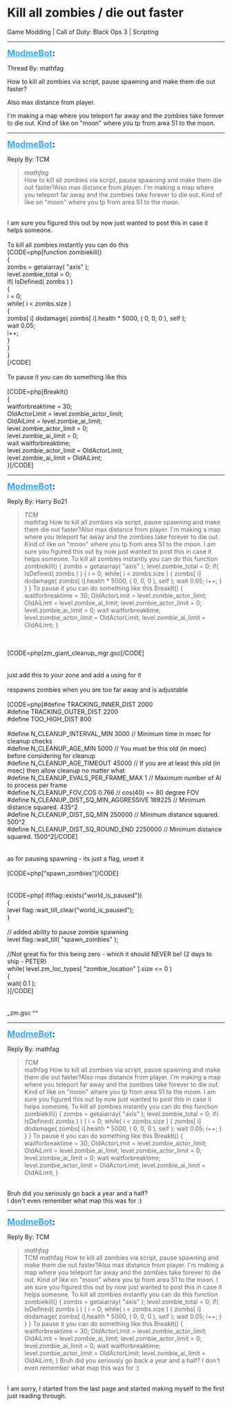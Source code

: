 # Kill all zombies / die out faster
Game Modding | Call of Duty: Black Ops 3 | Scripting

---
<strong style="font-size: 1.4em;"><span style="text-decoration: underline;text-decoration-color: #34a7f9;"><span style="color:#34a7f9;">ModmeBot</span></span>:</strong>

<p>Thread By: mathfag<br /><p style="text-align:left;">How to kill all zombies via script, pause spawning and make them die out faster?</p><p style="text-align:left;">Also max distance from player.</p><p style="text-align:left;"></p><p style="text-align:left;">I&#39;m making a map where you teleport far away and the zombies take forever to die out. Kind of like on &quot;moon&quot; where you tp from area 51 to the moon.</p></p>

---
<strong style="font-size: 1.4em;"><span style="text-decoration: underline;text-decoration-color: #34a7f9;"><span style="color:#34a7f9;">ModmeBot</span></span>:</strong>

<p>Reply By: TCM<br /><blockquote><em>mathfag</em><br />How to kill all zombies via script, pause spawning and make them die out faster?Also max distance from player. I&#39;m making a map where you teleport far away and the zombies take forever to die out. Kind of like on &quot;moon&quot; where you tp from area 51 to the moon.</blockquote><br /> I am sure you figured this out by now just wanted to post this in case it helps someone.<br /> <br />To kill all zombies instantly you can do this<br />[CODE=php]function zombiekill()<br />{<br />	zombs = getaiarray( &quot;axis&quot; );<br />	level.zombie_total = 0;<br />	if( IsDefined( zombs ) )<br />	{<br />		i = 0;<br />		while( i &lt; zombs.size )<br />		{<br />			zombs[ i] dodamage( zombs[ i].health * 5000, ( 0, 0, 0 ), self );<br />			wait 0.05;<br />			i++;<br />		}<br />	}<br />}<br />[/CODE]<br /> <br />To pause it you can do something like this<br /> <br />[CODE=php]BreakIt()<br />{<br />waitforbreaktime = 30;<br />OldActorLimit = level.zombie_actor_limit;	<br />OldAiLimt = level.zombie_ai_limit;<br />level.zombie_actor_limit = 0;<br />level.zombie_ai_limit = 0;<br />wait waitforbreaktime;<br />level.zombie_actor_limit = OldActorLimit;<br />level.zombie_ai_limit = OldAiLimt;<br />}[/CODE]</p>

---
<strong style="font-size: 1.4em;"><span style="text-decoration: underline;text-decoration-color: #34a7f9;"><span style="color:#34a7f9;">ModmeBot</span></span>:</strong>

<p>Reply By: Harry Bo21<br /><blockquote><em>TCM</em><br />mathfag How to kill all zombies via script, pause spawning and make them die out faster?Also max distance from player. I&#39;m making a map where you teleport far away and the zombies take forever to die out. Kind of like on &quot;moon&quot; where you tp from area 51 to the moon.  I am sure you figured this out by now just wanted to post this in case it helps someone.   To kill all zombies instantly you can do this function zombiekill() { zombs = getaiarray( &quot;axis&quot; ); level.zombie_total = 0; if( IsDefined( zombs ) ) { i = 0; while( i &lt; zombs.size ) { zombs[ i] dodamage( zombs[ i].health * 5000, ( 0, 0, 0 ), self ); wait 0.05; i++; } } }   To pause it you can do something like this   BreakIt() { waitforbreaktime = 30; OldActorLimit = level.zombie_actor_limit; OldAiLimt = level.zombie_ai_limit; level.zombie_actor_limit = 0; level.zombie_ai_limit = 0; wait waitforbreaktime; level.zombie_actor_limit = OldActorLimit; level.zombie_ai_limit = OldAiLimt; }</blockquote><br /> <br />[CODE=php]zm_giant_cleanup_mgr.gsc[/CODE]<br /> <br /> <br />just add this to your zone and add a using for it<br /> <br />respawns zombies when you are too far away and is adjustable<br /> <br />[CODE=php]#define TRACKING_INNER_DIST					2000<br />#define TRACKING_OUTER_DIST					2200<br />#define TOO_HIGH_DIST						800<br /><br />#define N_CLEANUP_INTERVAL_MIN				3000	// Minimum time in msec for cleanup checks<br />#define N_CLEANUP_AGE_MIN					5000	// You must be this old (in msec) before considering for cleanup<br />#define N_CLEANUP_AGE_TIMEOUT				45000	// If you are at least this old (in msec) then allow cleanup no matter what<br />#define N_CLEANUP_EVALS_PER_FRAME_MAX		1		// Maximum number of AI to process per frame<br />#define N_CLEANUP_FOV_COS					0.766	// cos(40) == 80 degree FOV<br />#define N_CLEANUP_DIST_SQ_MIN_AGGRESSIVE	189225	// Minimum distance squared.  435^2<br />#define N_CLEANUP_DIST_SQ_MIN				250000	// Minimum distance squared.  500^2<br />#define N_CLEANUP_DIST_SQ_ROUND_END			2250000	// Minimum distance squared.  1500^2[/CODE]<br /> <br /> <br />as for pausing spawning - its just a flag, unset it<br /> <br />[CODE=php]&quot;spawn_zombies&quot;[/CODE]<br /> <br /> <br />[CODE=php]		if(flag::exists(&quot;world_is_paused&quot;))<br />		{<br />			level flag::wait_till_clear(&quot;world_is_paused&quot;);<br />		}<br /><br />		// added ability to pause zombie spawning<br />		level flag::wait_till( &quot;spawn_zombies&quot; );<br />		<br />		//Not great fix for this being zero - which it should NEVER be! (2 days to ship - PETER)<br />		while( level.zm_loc_types[ &quot;zombie_location&quot; ].size &lt;= 0 )<br />		{<br />			wait( 0.1 );<br />		}[/CODE]<br /> <br /> <br />_zm.gsc ^^</p>

---
<strong style="font-size: 1.4em;"><span style="text-decoration: underline;text-decoration-color: #34a7f9;"><span style="color:#34a7f9;">ModmeBot</span></span>:</strong>

<p>Reply By: mathfag<br /><blockquote><em>TCM</em><br />mathfag How to kill all zombies via script, pause spawning and make them die out faster?Also max distance from player. I&#39;m making a map where you teleport far away and the zombies take forever to die out. Kind of like on &quot;moon&quot; where you tp from area 51 to the moon.  I am sure you figured this out by now just wanted to post this in case it helps someone.   To kill all zombies instantly you can do this function zombiekill() { zombs = getaiarray( &quot;axis&quot; ); level.zombie_total = 0; if( IsDefined( zombs ) ) { i = 0; while( i &lt; zombs.size ) { zombs[ i] dodamage( zombs[ i].health * 5000, ( 0, 0, 0 ), self ); wait 0.05; i++; } } }   To pause it you can do something like this   BreakIt() { waitforbreaktime = 30; OldActorLimit = level.zombie_actor_limit; OldAiLimt = level.zombie_ai_limit; level.zombie_actor_limit = 0; level.zombie_ai_limit = 0; wait waitforbreaktime; level.zombie_actor_limit = OldActorLimit; level.zombie_ai_limit = OldAiLimt; }</blockquote><br /> Bruh did you seriously go back a year and a half?<br />I don&#39;t even remember what map this was for :)</p>

---
<strong style="font-size: 1.4em;"><span style="text-decoration: underline;text-decoration-color: #34a7f9;"><span style="color:#34a7f9;">ModmeBot</span></span>:</strong>

<p>Reply By: TCM<br /><blockquote><em>mathfag</em><br />TCM mathfag How to kill all zombies via script, pause spawning and make them die out faster?Also max distance from player. I&#39;m making a map where you teleport far away and the zombies take forever to die out. Kind of like on &quot;moon&quot; where you tp from area 51 to the moon.  I am sure you figured this out by now just wanted to post this in case it helps someone.   To kill all zombies instantly you can do this function zombiekill() { zombs = getaiarray( &quot;axis&quot; ); level.zombie_total = 0; if( IsDefined( zombs ) ) { i = 0; while( i &lt; zombs.size ) { zombs[ i] dodamage( zombs[ i].health * 5000, ( 0, 0, 0 ), self ); wait 0.05; i++; } } }   To pause it you can do something like this   BreakIt() { waitforbreaktime = 30; OldActorLimit = level.zombie_actor_limit; OldAiLimt = level.zombie_ai_limit; level.zombie_actor_limit = 0; level.zombie_ai_limit = 0; wait waitforbreaktime; level.zombie_actor_limit = OldActorLimit; level.zombie_ai_limit = OldAiLimt; }  Bruh did you seriously go back a year and a half? I don&#39;t even remember what map this was for :)</blockquote><br /> I am sorry, I started from the last page and started making myself to the first just reading through.</p>
